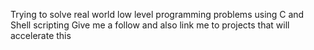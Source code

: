 Trying to solve real world low level programming problems using  C and Shell scripting
Give me a follow and also link me to projects that will accelerate this
